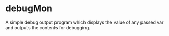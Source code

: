 # debugMon
A simple debug output program which displays the value of any passed var and outputs the contents for debugging.
